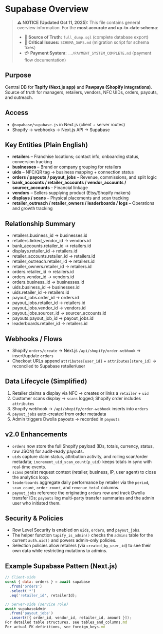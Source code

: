 # Supabase Overview

> **⚠️ NOTICE (Updated Oct 11, 2025):**
> This file contains general overview information. For the **most accurate and up-to-date schema**:
> - 📄 **Source of Truth:** `full_dump.sql` (complete database export)
> - 🚨 **Critical Issues:** `SCHEMA_GAPS.md` (migration script for schema fixes)
> - 💳 **Payment System:** `../PAYMENT_SYSTEM_COMPLETE.md` (payment flow documentation)

## Purpose
Central DB for **Tapify (Next.js app)** and **Pawpaya (Shopify integrations)**.
Source of truth for managers, retailers, vendors, NFC UIDs, orders, payouts, and outreach.

## Access
- `@supabase/supabase-js` in Next.js (client + server routes)
- Shopify → webhooks → Next.js API → Supabase

## Key Entities (Plain English)
- **retailers** – Franchise locations; contact info, onboarding status, conversion tracking  
- **businesses** – Brand or company grouping for retailers  
- **uids** – NFC/QR tag → business mapping + connection status  
- **orders / payouts / payout_jobs** – Revenue, commissions, and split logic  
- **bank_accounts / retailer_accounts / vendor_accounts / sourcer_accounts** – Financial linkage  
- **vendors** – Sellers supplying product (Etsy/Shopify makers)  
- **displays / scans** – Physical placements and scan tracking  
- **retailer_outreach / retailer_owners / leaderboards / logs** – Operations and growth tracking

## Relationship Summary
- retailers.business_id → businesses.id
- retailers.linked_vendor_id → vendors.id
- bank_accounts.retailer_id → retailers.id
- displays.retailer_id → retailers.id
- retailer_accounts.retailer_id → retailers.id
- retailer_outreach.retailer_id → retailers.id
- retailer_owners.retailer_id → retailers.id
- orders.retailer_id → retailers.id
- orders.vendor_id → vendors.id
- orders.business_id → businesses.id
- uids.business_id → businesses.id
- uids.retailer_id → retailers.id
- payout_jobs.order_id → orders.id
- payout_jobs.retailer_id → retailers.id
- payout_jobs.vendor_id → vendors.id
- payout_jobs.sourcer_id → sourcer_accounts.id
- payouts.payout_job_id → payout_jobs.id
- leaderboards.retailer_id → retailers.id

## Webhooks / Flows
- Shopify `orders/create` → Next.js `/api/shopify/order-webhook` → insert/update `orders`
- Checkout URLs append `attributes[user_id]` + `attributes[store_id]` → reconciled to Supabase retailer/user

## Data Lifecycle (Simplified)
1. Retailer claims a display via NFC → creates or links a `retailer` + `uid`
2. Customer scans display → `scans` logged; Shopify order includes `attributes`
3. Shopify webhook → `/api/shopify/order-webhook` inserts into `orders`
4. `payout_jobs` auto-created from order metadata
5. Admin triggers Dwolla payouts → recorded in `payouts`

## v2.0 Enhancements
- `orders` now store the full Shopify payload (IDs, totals, currency, status, raw JSON) for audit-ready payouts.
- `uids` capture claim status, attribution activity, and rolling scan/order metadata; `increment_uid_scan_count(p_uid)` keeps totals in sync with real-time events.
- `scans` persist request context (retailer, business, IP, user agent) to close the analytics loop.
- `leaderboards` aggregate daily performance by retailer via the `period`, `scan_count`, `order_count`, and `revenue_total` columns.
- `payout_jobs` reference the originating `orders` row and track Dwolla transfer IDs; `payouts` log multi-party transfer summaries and the admin user who initiated them.

## Security & Policies
- Row Level Security is enabled on `uids`, `orders`, and `payout_jobs`.
- The helper function `tapify_is_admin()` checks the `admins` table for the current `auth.uid()` and powers admin-only policies.
- Selection policies allow retailers (via `created_by_user_id`) to see their own data while restricting mutations to admins.

## Example Supabase Pattern (Next.js)
```js
// Client-side
const { data: orders } = await supabase
  .from('orders')
  .select('*')
  .eq('retailer_id', retailerId);

// Server-side (service role)
await supabaseAdmin
  .from('payout_jobs')
  .insert([{ order_id, vendor_id, retailer_id, amount }]);
For detailed table structures, see tables_and_columns.md
For actual FK definitions, see foreign_keys.md
